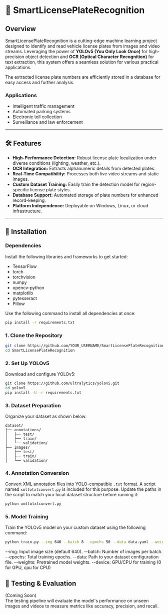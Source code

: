# 🚗 **SmartLicensePlateRecognition**

## **Overview**  
SmartLicensePlateRecognition is a cutting-edge machine learning project designed to identify and read vehicle license plates from images and video streams. Leveraging the power of **YOLOv5 (You Only Look Once)** for high-precision object detection and **OCR (Optical Character Recognition)** for text extraction, this system offers a seamless solution for various practical applications.  

The extracted license plate numbers are efficiently stored in a database for easy access and further analysis.  

### **Applications**  
- Intelligent traffic management  
- Automated parking systems  
- Electronic toll collection  
- Surveillance and law enforcement  

---

## 🛠️ **Features**  
- **High-Performance Detection:** Robust license plate localization under diverse conditions (lighting, weather, etc.).  
- **OCR Integration:** Extracts alphanumeric details from detected plates.  
- **Real-Time Compatibility:** Processes both live video streams and static images.  
- **Custom Dataset Training:** Easily train the detection model for region-specific license plate styles.  
- **Database Support:** Automated storage of plate numbers for enhanced record-keeping.  
- **Platform Independence:** Deployable on Windows, Linux, or cloud infrastructure.  

---

## 🔧 **Installation**  

### **Dependencies**  
Install the following libraries and frameworks to get started:  
- TensorFlow  
- torch  
- torchvision  
- numpy  
- opencv-python  
- matplotlib  
- pytesseract  
- Pillow  

Use the following command to install all dependencies at once:  
```bash  
pip install -r requirements.txt  
```
### **1. Clone the Repository**  
```bash  
git clone https://github.com/YOUR_USERNAME/SmartLicensePlateRecognition.git  
cd SmartLicensePlateRecognition  
```
### **2. Set Up YOLOv5**  
Download and configure YOLOv5:  
```bash  
git clone https://github.com/ultralytics/yolov5.git  
cd yolov5  
pip install -U -r requirements.txt  
```
### **3. Dataset Preparation**  
Organize your dataset as shown below:  
```plaintext  
dataset/  
├── annotations/  
│   ├── test/  
│   ├── train/  
│   └── validation/  
├── images/  
│   ├── test/  
│   ├── train/  
│   └── validation/  
```
### **4. Annotation Conversion**  
Convert XML annotation files into YOLO-compatible `.txt` format. A script named `xmltotxtconvert.py` is included for this purpose. Update the paths in the script to match your local dataset structure before running it:  
```bash  
python xmltotxtconvert.py  
```
### **5. Model Training**  
Train the YOLOv5 model on your custom dataset using the following command:  
```bash  
python train.py --img 640 --batch 8 --epochs 50 --data data.yaml --weights yolov5s.pt --device 0  
```
--img: Input image size (default 640).
--batch: Number of images per batch.
--epochs: Total training epochs.
--data: Path to your dataset configuration file.
--weights: Pretrained model weights.
--device: GPU/CPU for training (0 for GPU, cpu for CPU)

## 🧪 **Testing & Evaluation**  
(Coming Soon)  
The testing pipeline will evaluate the model's performance on unseen images and videos to measure metrics like accuracy, precision, and recall.
